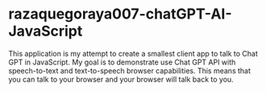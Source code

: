 # razaquegoraya007-chatGPT-AI-JavaScript
This application is my attempt to create a smallest client app to talk to Chat GPT in JavaScript.  My goal is to demonstrate use Chat GPT API with speech-to-text and text-to-speech browser capabilities.  This means that you can talk to your browser and your browser will talk back to you.
